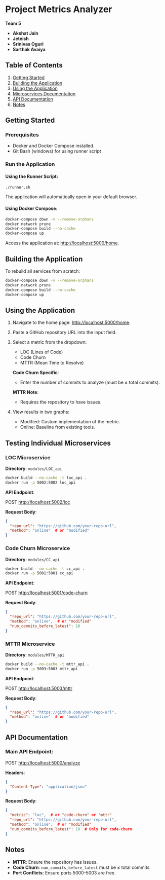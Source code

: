 
# Project Metrics Analyzer

**Team 5**

- **Akshat Jain**
- **Jeteish**
- **Srinivas Oguri**
- **Sarthak Avaiya**

## Table of Contents
1. [Getting Started](#getting-started)
2. [Building the Application](#building-the-application)
3. [Using the Application](#using-the-application)
4. [Microservices Documentation](#testing-individual-microservices)
5. [API Documentation](#api-documentation)
6. [Notes](#notes)

## Getting Started

### Prerequisites
- Docker and Docker Compose installed.
- Git Bash (windows) for using runner script

### Run the Application

#### Using the Runner Script:

```bash
./runner.sh
```

The application will automatically open in your default browser.

#### Using Docker Compose:

```bash
docker-compose down -v --remove-orphans  
docker network prune  
docker-compose build --no-cache  
docker-compose up  
```

Access the application at: [http://localhost:5000/home](http://localhost:5000/home).

## Building the Application

To rebuild all services from scratch:

```bash
docker-compose down -v --remove-orphans
docker network prune
docker-compose build --no-cache
docker-compose up
```

## Using the Application

1. Navigate to the home page: [http://localhost:5000/home](http://localhost:5000/home).
2. Paste a GitHub repository URL into the input field.
3. Select a metric from the dropdown:
   - LOC (Lines of Code)
   - Code Churn
   - MTTR (Mean Time to Resolve)

   **Code Churn Specific**:
   - Enter the number of commits to analyze (must be ≤ total commits).

   **MTTR Note**:
   - Requires the repository to have issues.

4. View results in two graphs:
   - Modified: Custom implementation of the metric.
   - Online: Baseline from existing tools.

## Testing Individual Microservices

### LOC Microservice

**Directory**: `modules/LOC_api`

```bash
docker build --no-cache -t loc_api .
docker run -p 5002:5002 loc_api
```

**API Endpoint**:

POST [http://localhost:5002/loc](http://localhost:5002/loc)

**Request Body**:

```json
{
  "repo_url": "https://github.com/your-repo-url",
  "method": "online"  # or "modified"
}
```

### Code Churn Microservice

**Directory**: `modules/CC_api`

```bash
docker build --no-cache -t cc_api .
docker run -p 5001:5001 cc_api
```

**API Endpoint**:

POST [http://localhost:5001/code-churn](http://localhost:5001/code-churn)

**Request Body**:

```json
{
  "repo_url": "https://github.com/your-repo-url",
  "method": "online",  # or "modified"
  "num_commits_before_latest": 10
}
```

### MTTR Microservice

**Directory**: `modules/MTTR_api`

```bash
docker build --no-cache -t mttr_api .
docker run -p 5003:5003 mttr_api
```

**API Endpoint**:

POST [http://localhost:5003/mttr](http://localhost:5003/mttr)

**Request Body**:

```json
{
  "repo_url": "https://github.com/your-repo-url",
  "method": "online"  # or "modified"
}
```

## API Documentation

### Main API Endpoint:

POST [http://localhost:5000/analyze](http://localhost:5000/analyze)

**Headers**:

```json
{
  "Content-Type": "application/json"
}
```

**Request Body**:

```json
{
  "metric": "loc",  # or "code-churn" or "mttr"
  "repo_url": "https://github.com/your-repo-url",
  "method": "online",  # or "modified"
  "num_commits_before_latest": 10  # Only for code-churn
}
```

## Notes

- **MTTR**: Ensure the repository has issues.
- **Code Churn**: `num_commits_before_latest` must be ≤ total commits.
- **Port Conflicts**: Ensure ports 5000-5003 are free.
